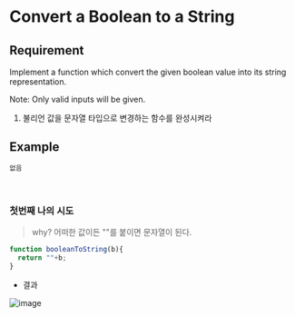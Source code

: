 # Convert a Boolean to a String

## Requirement

<p>Implement a function which convert the given boolean value into its string representation.</p>
<p>Note: Only valid inputs will be given.</p>

  1. 불리언 값을 문자열 타입으로 변경하는 함수를 완성시켜라 


## Example

```js
없음
```

<br>

### 첫번째 나의 시도

> why? 어떠한 값이든 ""를 붙이면 문자열이 된다.
> 
```js
function booleanToString(b){
  return ""+b;
}
```
- 결과

![image](https://user-images.githubusercontent.com/96808980/173385837-02b09960-a9f6-4db7-a5f7-ccd02b31e86f.png)

